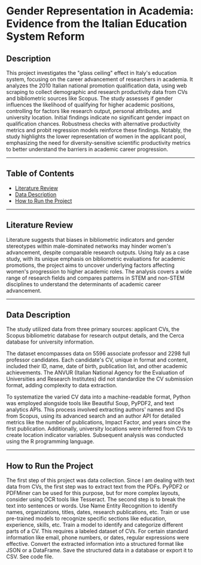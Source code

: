 # Gender Representation in Academia: Evidence from the Italian Education System Reform

## Description
This project investigates the "glass ceiling" effect in Italy's education system, focusing on the career advancement of researchers in academia. It analyzes the 2010 Italian national promotion qualification data, using web scraping to collect demographic and research productivity data from CVs and bibliometric sources like Scopus. The study assesses if gender influences the likelihood of qualifying for higher academic positions, controlling for factors like research output, personal attributes, and university location. Initial findings indicate no significant gender impact on qualification chances. Robustness checks with alternative productivity metrics and probit regression models reinforce these findings. Notably, the study highlights the lower representation of women in the applicant pool, emphasizing the need for diversity-sensitive scientific productivity metrics to better understand the barriers in academic career progression.

---

## Table of Contents
- [Literature Review](#literature-review)
- [Data Description](#exploratory-data-analysis-eda)
- [How to Run the Project](#model-specification-and-economic-interpretation)
---

## Literature Review
Literature suggests that biases in bibliometric indicators and gender stereotypes within male-dominated networks may hinder women's advancement, despite comparable research outputs. Using Italy as a case study, with its unique emphasis on bibliometric evaluations for academic promotions, the project aims to uncover underlying factors affecting women's progression to higher academic roles. The analysis covers a wide range of research fields and compares patterns in STEM and non-STEM disciplines to understand the determinants of academic career advancement.

---
## Data Description

The study utilized data from three primary sources: applicant CVs, the Scopus bibliometric database for research output details, and the Cerca database for university information.

The dataset encompasses data on 5596 associate professor and 2298 full professor candidates. Each candidate's CV, unique in format and content, included their ID, name, date of birth, publication list, and other academic achievements. The ANVUR (Italian National Agency for the Evaluation of Universities and Research Institutes) did not standardize the CV submission format, adding complexity to data extraction.

To systematize the varied CV data into a machine-readable format, Python was employed alongside tools like Beautiful Soup, PyPDF2, and text analytics APIs. This process involved extracting authors' names and IDs from Scopus, using its advanced search and an author API for detailed metrics like the number of publications, Impact Factor, and years since the first publication. Additionally, university locations were inferred from CVs to create location indicator variables. Subsequent analysis was conducted using the R programming language.



---
## How to Run the Project

The first step of this project was data collection. Since I am dealing with text data from CVs, the first step was to extract text from the PDFs. PyPDF2 or PDFMiner can be used for this purpose, but for more complex layouts, consider using OCR tools like Tesseract. The second step is to break the text into sentences or words. Use Name Entity Recognition to identify names, organizations, titles, dates, research publications, etc. Train or use pre-trained models to recognize specific sections like education, experience, skills, etc. Train a model to identify and categorize different parts of a CV. This requires a labeled dataset of CVs. For certain standard information like email, phone numbers, or dates, regular expressions were effective. Convert the extracted information into a structured format like JSON or a DataFrame. Save the structured data in a database or export it to CSV. See code file. 
